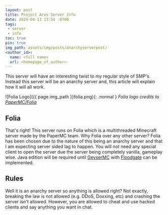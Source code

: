 ```yaml
---
layout: post
title: Project Ares Server Info
date: 2024-04-13 13:54 -0700
tags: 
 - server
 - info
toc: true
pin: true
img_path: assets/img/posts/anarchyserverpost/
<author_id>:
  name: <full name>
  url: <homepage_of_author>
---
```


This server will have an interesting twist to my regular style of SMP's. Instead this server will be an anarchy server and, this article will explain how it will all work.

![Folia Logo]({{ page.img_path }}folia.png){: .normal }
_Folia logo credits to [PaperMC/Folia](https://github.com/PaperMC/Folia)_

## Folia
That's right! This server runs on Folia which is a multithreaded Minecraft server made by the PaperMC team. Why Folia over any other server? Folia has been chosen due to the nature of this being an anarchy server and that I am expecting server sided lag to happen. You will not need any special client to open the server due the server being completely vanilla, gameplay wise. Java edition will be required until [GeyserMC](https://geysermc.org/) with [Floodgate](https://wiki.geysermc.org/floodgate/) can be implemented.

## Rules
Well it is an anarchy server so anything is allowed right? Not exactly, breaking the law is not allowed (e.g. DDoS, Doxxing, etc) and crashing the server isn't allowed. However, you are allowed to cheat and use hacked clients and say anything you want in chat.